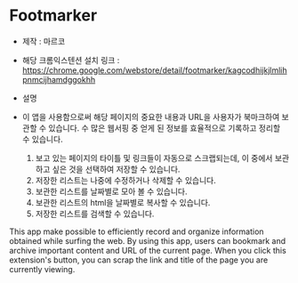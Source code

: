 # Footmarker
- 제작 : 마르코
- 해당 크롬익스텐션 설치 링크 : https://chrome.google.com/webstore/detail/footmarker/kagcodhijkjlmlihpnmcijhamdggokhh
- 설명
- 이 앱을 사용함으로써 해당 페이지의 중요한 내용과 URL을 사용자가 북마크하여 보관할 수 있습니다. 수 많은 웹서핑 중 얻게 된 정보를 효율적으로 기록하고 정리할 수 있습니다.

  1. 보고 있는 페이지의 타이틀 및 링크들이 자동으로 스크랩되는데, 이 중에서 보관하고 싶은 것을 선택하여 저장할 수 있습니다.
  2. 저장한 리스트는 나중에 수정하거나 삭제할 수 있습니다.
  3. 보관한 리스트를 날짜별로 모아 볼 수 있습니다. 
  4. 보관한 리스트의 html을 날짜별로 복사할 수 있습니다.
  5. 저장한 리스트를 검색할 수 있습니다.

This app make possible to efficiently record and organize information obtained while surfing the web.
By using this app, users can bookmark and archive important content and URL of the current page. 
When you click this extension's button, you can scrap the link and title of the page you are currently viewing.
